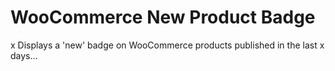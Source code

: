 WooCommerce New Product Badge
=============================
x
Displays a 'new' badge on WooCommerce products published in the last x days...
